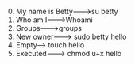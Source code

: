 0. My name is Betty--->su betty
1. Who am I--->Whoami
2. Groups--->groups
3. New owner---> sudo betty hello
4. Empty--> touch hello
5. Executed---> chmod u+x hello